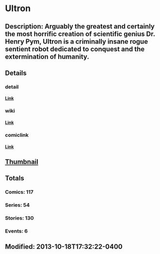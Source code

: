 # Ultron
## Description: Arguably the greatest and certainly the most horrific creation of scientific genius Dr. Henry Pym, Ultron is a criminally insane rogue sentient robot dedicated to conquest and the extermination of humanity.
## Details
### detail
#### [Link](http://marvel.com/comics/characters/1009685/ultron?utm_campaign=apiRef&utm_source=225578a89fc76f3d20fbffda5d17a88d)
### wiki
#### [Link](http://marvel.com/universe/Ultron?utm_campaign=apiRef&utm_source=225578a89fc76f3d20fbffda5d17a88d)
### comiclink
#### [Link](http://marvel.com/comics/characters/1009685/ultron?utm_campaign=apiRef&utm_source=225578a89fc76f3d20fbffda5d17a88d)
## [Thumbnail](http://i.annihil.us/u/prod/marvel/i/mg/3/70/5261a838e93c0.jpg)
## Totals
### Comics: 117
### Series: 54
### Stories: 130
### Events: 6
## Modified: 2013-10-18T17:32:22-0400